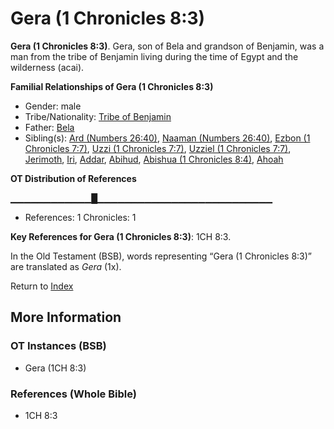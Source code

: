 # Gera (1 Chronicles 8:3)
**Gera (1 Chronicles 8:3)**. 
Gera, son of Bela and grandson of Benjamin, was a man from the tribe of Benjamin living during the time of Egypt and the wilderness (acai). 




**Familial Relationships of Gera (1 Chronicles 8:3)**


* Gender: male
* Tribe/Nationality: [Tribe of Benjamin](../../../groups/md/acai/Benjamin.md)
* Father: [Bela](Bela.md)
* Sibling(s): [Ard (Numbers 26:40)](Ard.2.md), [Naaman (Numbers 26:40)](Naaman.2.md), [Ezbon (1 Chronicles 7:7)](Ezbon.2.md), [Uzzi (1 Chronicles 7:7)](Uzzi.3.md), [Uzziel (1 Chronicles 7:7)](Uzziel.3.md), [Jerimoth](Jerimoth.md), [Iri](Iri.md), [Addar](Addar.md), [Abihud](Abihud.md), [Abishua (1 Chronicles 8:4)](Abishua.2.md), [Ahoah](Ahoah.md)


**OT Distribution of References**

▁▁▁▁▁▁▁▁▁▁▁▁█▁▁▁▁▁▁▁▁▁▁▁▁▁▁▁▁▁▁▁▁▁▁▁▁▁▁
* References: 1 Chronicles: 1



**Key References for Gera (1 Chronicles 8:3)**: 
1CH 8:3. 


In the Old Testament (BSB), words representing “Gera (1 Chronicles 8:3)” are translated as 
*Gera* (1x). 




Return to [Index](00-Index.md)

## More Information

### OT Instances (BSB)

* Gera (1CH 8:3)



### References (Whole Bible)

* 1CH 8:3



